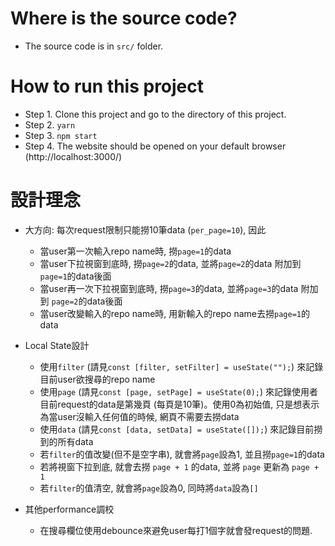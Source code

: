 # Where is the source code?
* The source code is in `src/` folder.

# How to run this project
* Step 1. Clone this project and go to the directory of this project.
* Step 2. `yarn`
* Step 3. `npm start`
* Step 4. The website should be opened on your default browser (http://localhost:3000/)

# 設計理念
* 大方向: 每次request限制只能撈10筆data (`per_page=10`), 因此
  - 當user第一次輸入repo name時, 撈`page=1`的data
  - 當user下拉視窗到底時, 撈`page=2`的data, 並將`page=2`的data 附加到 `page=1`的data後面
  - 當user再一次下拉視窗到底時, 撈`page=3`的data, 並將`page=3`的data 附加到 `page=2`的data後面
  - 當user改變輸入的repo name時, 用新輸入的repo name去撈`page=1`的data
* Local State設計
  - 使用`filter` (請見`const [filter, setFilter] = useState("");`) 來記錄目前user欲搜尋的repo name
  - 使用`page` (請見`const [page, setPage] = useState(0);`) 來記錄使用者目前request的data是第幾頁 (每頁是10筆)。使用0為初始值, 只是想表示 為當user沒輸入任何值的時候, 網頁不需要去撈data
  - 使用`data` (請見`const [data, setData] = useState([]);`) 來記錄目前撈到的所有data
  - 若`filter`的值改變(但不是空字串), 就會將`page`設為1, 並且撈`page=1`的data
  - 若將視窗下拉到底, 就會去撈 `page + 1` 的data, 並將 `page` 更新為 `page + 1`
  - 若`filter`的值清空, 就會將`page`設為0, 同時將`data`設為`[]`

* 其他performance調校
  - 在搜尋欄位使用debounce來避免user每打1個字就會發request的問題.